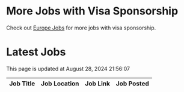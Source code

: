 # More Jobs with Visa Sponsorship

Check out [Europe Jobs](https://github.com/sureshparimi/europejobs#latest-jobs) for more jobs with visa sponsorship.

# Latest Jobs

This page is updated at August 28, 2024 21:56:07

| Job Title | Job Location | Job Link | Job Posted |
| --- | --- | --- | --- |
